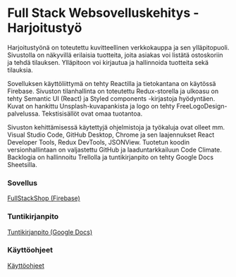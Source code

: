# Full Stack Websovelluskehitys - Harjoitustyö

Harjoitustyönä on toteutettu kuvitteellinen verkkokauppa ja sen ylläpitopuoli. Sivustolla on näkyvillä erilaisia tuotteita, joita asiakas voi listätä ostoskoriin ja tehdä tilauksen. Ylläpitoon voi kirjautua ja hallinnoida tuotteita sekä tilauksia.

Sovelluksen käyttöliittymä on tehty Reactilla ja tietokantana on käytössä Firebase. Sivuston tilanhallinta on toteutettu Redux-storella ja ulkoasu on tehty Semantic UI (React) ja Styled components -kirjastoja hyödyntäen. Kuvat on hankittu Unsplash-kuvapankista ja logo on tehty FreeLogoDesign-palvelussa. Tekstisisällöt ovat omaa tuotantoa. 

Sivuston kehittämisessä käytettyjä ohjelmistoja ja työkaluja ovat olleet mm. Visual Studio Code, GitHub Desktop, Chrome ja sen laajennukset React Developer Tools, Redux DevTools, JSONView. Tuotetun koodin versionhallintaan on valjastettu GitHub ja laaduntarkkailuun Code Climate. Backlogia on hallinnoitu Trellolla ja tuntikirjanpito on tehty Google Docs Sheetsilla.

### Sovellus

[FullStackShop (Firebase)](https://fullstackshop.firebaseapp.com/)

### Tuntikirjanpito

[Tuntikirjanpito (Google Docs)](https://docs.google.com/spreadsheets/d/10v7fwnziUzUEhIcxzUsMLEZp7PCKzS8y14R1sTwwY_0/edit?usp=sharing)

### Käyttöohjeet

[Käyttöohjeet](docs/kayttoohje.md)